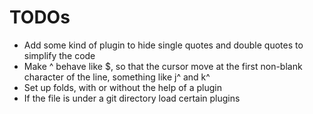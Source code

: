 # TODOs
- Add some kind of plugin to hide single quotes and double quotes to simplify
  the code
- Make ^ behave like \$, so that the cursor move at the first non-blank
  character of the line, something like j^ and k^
- Set up folds, with or without the help of a plugin
- If the file is under a git directory load certain plugins
